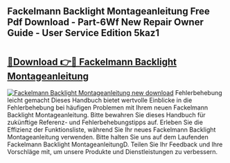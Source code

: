 ## Fackelmann Backlight Montageanleitung Free Pdf Download - Part-6Wf New Repair Owner Guide - User Service Edition 5kaz1

# <h2><a href="http://df8a3qz.blite.top/?on=Fackelmann+Backlight+Montageanleitung">🔗Download 👉🔴 Fackelmann Backlight Montageanleitung</a></h2>

[![Fackelmann Backlight Montageanleitung new download](https://i.imgur.com/lujVjoI.png)](http://df8a3qz.blite.top/?on=Fackelmann+Backlight+Montageanleitung)
Fehlerbehebung leicht gemacht Dieses Handbuch bietet wertvolle Einblicke in die Fehlerbehebung bei häufigen Problemen mit Ihrem neuen Fackelmann Backlight Montageanleitung. Bitte bewahren Sie dieses Handbuch für zukünftige Referenz- und Fehlerbehebungstipps auf. Erleben Sie die Effizienz der Funktionsliste, während Sie Ihr neues Fackelmann Backlight Montageanleitung verwenden. Bitte halten Sie uns auf dem Laufenden Fackelmann Backlight MontageanleitungD. Teilen Sie Ihr Feedback und Ihre Vorschläge mit, um unsere Produkte und Dienstleistungen zu verbessern.
